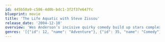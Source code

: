 ```yaml
---
id: 445b50a9-c586-4d0b-bdc1-3f2f37e647fc
blueprint: movie
title: 'The Life Aquatic with Steve Zissou'
release_date: '2004-12-10'
overview: 'Wes Anderson’s incisive quirky comedy build up stars complex characters like in ‘The Royal Tenenbaums’ with Bill Murray on in the leading role. An ocean adventure documentary film maker Zissou is put in all imaginable life situations and a tough life crisis as he attempts to make a new film about capturing the creature that caused him pain.'
genres: '[{"id": 12, "name": "Adventure"}, {"id": 35, "name": "Comedy"}, {"id": 18, "name": "Drama"}]'
---
```

